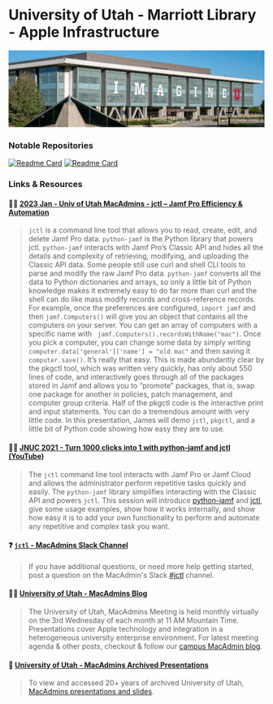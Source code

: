 # University of Utah - Marriott Library - Apple Infrastructure
<img src="marriott_lib_building.png">

### Notable Repositories

[![Readme Card](https://github-readme-stats.vercel.app/api/pin/?username=univ-of-utah-marriott-library-apple&repo=python-jamf&show_icons=true&theme=swift)](https://github.com/univ-of-utah-marriott-library-apple/python-jamf)
[![Readme Card](https://github-readme-stats.vercel.app/api/pin/?username=univ-of-utah-marriott-library-apple&repo=jctl&show_icons=true&theme=swift)](https://github.com/univ-of-utah-marriott-library-apple/jctl)

### Links & Resources

#### :teacher: [2023 Jan - Univ of Utah MacAdmins - jctl – Jamf Pro Efficiency & Automation](https://stream.lib.utah.edu/index.php?c=details&id=13542)
> `jctl` is a command line tool that allows you to read, create, edit, and delete Jamf Pro data. `python-jamf` is the Python library that powers jctl. `python-jamf` interacts with Jamf Pro’s Classic API and hides all the details and complexity of retrieving, modifying, and uploading the Classic API data. Some people still use curl and shell CLI tools to parse and modify the raw Jamf Pro data. `python-jamf` converts all the data to Python dictionaries and arrays, so only a little bit of Python knowledge makes it extremely easy to do far more than curl and the shell can do like mass modify records and cross-reference records. For example, once the preferences are configured, `import jamf` and then `jamf.Computers()` will give you an object that contains all the computers on your server. You can get an array of computers with a specific name with ` jamf.Computers().recordsWithName("mac")`. Once you pick a computer, you can change some data by simply writing `computer.data['general']['name'] = "old mac"` and then saving it `computer.save()`. It’s really that easy. This is made abundantly clear by the pkgctl tool, which was written very quickly, has only about 550 lines of code, and interactively goes through all of the packages stored in Jamf and allows you to “promote” packages, that is, swap one package for another in policies, patch management, and computer group criteria. Half of the pkgctl code is the interactive print and input statements. You can do a tremendous amount with very little code. In this presentation, James will demo `jctl`, `pkgctl`, and a little bit of Python code showing how easy they are to use.

#### :teacher: [JNUC 2021 - Turn 1000 clicks into 1 with python-jamf and jctl (YouTube)](https://youtu.be/2YLriNwyP3s)
> The `jctl` command line tool interacts with Jamf Pro or Jamf Cloud and allows the administrator perform repetitive tasks quickly and easily. The `python-jamf` library simplifies interacting with the Classic API and powers `jctl`.  This session will introduce [python-jamf](https://github.com/univ-of-utah-marriott-library-apple/python-jamf) and [jctl](https://github.com/univ-of-utah-marriott-library-apple/jctl), give some usage examples, show how it works internally, and show how easy it is to add your own functionality to perform and automate any repetitive and complex task you want.

#### :question: [`jctl` - MacAdmins Slack Channel](https://macadmins.slack.com/archives/C01C8KVV2UD)
> If you have additional questions, or need more help getting started, post a question on the MacAdmin's Slack [#jctl](https://macadmins.slack.com/archives/C01C8KVV2UD) channel.

#### :technologist: [University of Utah -  MacAdmins Blog](https://apple.lib.utah.edu)
> The University of Utah, MacAdmins Meeting is held monthly virtually on the 3rd Wednesday of each month at 11 AM Mountain Time. Presentations cover Apple technology and integration in a heterogeneous university enterprise environment. For latest meeting agenda & other posts, checkout & follow our [campus MacAdmin blog](https://apple.lib.utah.edu).

#### :vhs: [University of Utah - MacAdmins Archived Presentations](https://stream.lib.utah.edu/index.php?c=browse&m=results&q=%22mac+manager%22&cat=&sort=newest)

> To view and accessed 20+ years of archived University of Utah, [MacAdmins presentations and slides](https://stream.lib.utah.edu/index.php?c=browse&m=results&q=%22mac+manager%22&cat=&sort=newest).
